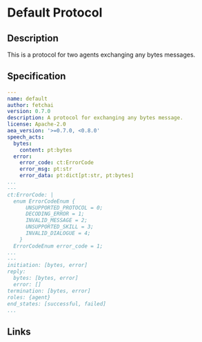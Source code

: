 # Default Protocol

## Description

This is a protocol for two agents exchanging any bytes messages.

## Specification

```yaml
---
name: default
author: fetchai
version: 0.7.0
description: A protocol for exchanging any bytes message.
license: Apache-2.0
aea_version: '>=0.7.0, <0.8.0'
speech_acts:
  bytes:
    content: pt:bytes
  error:
    error_code: ct:ErrorCode
    error_msg: pt:str
    error_data: pt:dict[pt:str, pt:bytes]
...
---
ct:ErrorCode: |
  enum ErrorCodeEnum {
      UNSUPPORTED_PROTOCOL = 0;
      DECODING_ERROR = 1;
      INVALID_MESSAGE = 2;
      UNSUPPORTED_SKILL = 3;
      INVALID_DIALOGUE = 4;
    }
  ErrorCodeEnum error_code = 1;
...
---
initiation: [bytes, error]
reply:
  bytes: [bytes, error]
  error: []
termination: [bytes, error]
roles: {agent}
end_states: [successful, failed]
...
```

## Links
